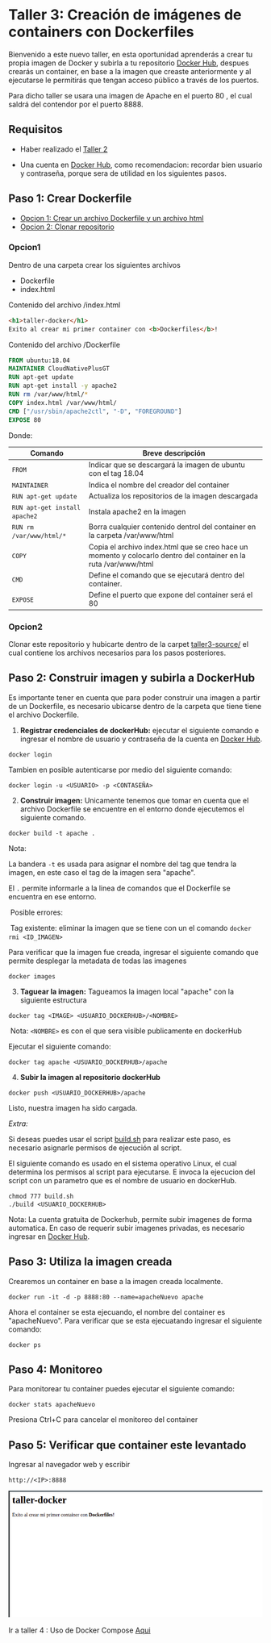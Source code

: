 # Taller 3: Creación de imágenes de containers con Dockerfiles  
Bienvenido a este nuevo taller, en esta oportunidad aprenderás a crear tu propia imagen de Docker y subirla a tu repositorio [Docker Hub](https://hub.docker.com/), despues crearás un container, en base a la imagen que creaste anteriormente y al ejecutarse le permitirás que tengan acceso público a través de los puertos. 

Para dicho taller se usara una imagen de Apache en el puerto 80 , el cual saldrá del contendor por el puerto 8888. 

## Requisitos
- Haber realizado el [Taller 2](taller2-acceso-puertos.md)

- Una cuenta en [Docker Hub](https://hub.docker.com/), como recomendacion: recordar bien usuario y contraseña, porque sera de utilidad en los siguientes pasos.

  

## Paso 1: Crear Dockerfile

- [Opcion 1: Crear un archivo Dockerfile y un archivo html](#Opcion1)
- [Opcion 2: Clonar repositorio](#Opcion2)

### Opcion1  

Dentro de una carpeta crear los siguientes archivos

- Dockerfile
- index.html

Contenido del archivo /index.html

```html
<h1>taller-docker</h1>
Exito al crear mi primer container con <b>Dockerfiles</b>!
```

Contenido del archivo /Dockerfile

```dockerfile
FROM ubuntu:18.04
MAINTAINER CloudNativePlusGT
RUN apt-get update
RUN apt-get install -y apache2
RUN rm /var/www/html/*
COPY index.html /var/www/html/
CMD ["/usr/sbin/apache2ctl", "-D", "FOREGROUND"]
EXPOSE 80
```

Donde: 

| Comando                           | Breve descripción                                            |
| --------------------------------- | ------------------------------------------------------------ |
| ```FROM```                        | Indicar que se descargará la imagen de ubuntu con el tag 18.04 |
| ```MAINTAINER```                  | Indica el nombre del creador del container                   |
| ```RUN apt-get update```          | Actualiza los repositorios de la imagen descargada           |
| ```RUN apt-get install apache2``` | Instala apache2 en la imagen                                 |
| ```RUN rm /var/www/html/*  ```    | Borra cualquier contenido dentrol del container en la carpeta /var/www/html |
| ```COPY ```                       | Copia el archivo index.html que se creo hace un momento y colocarlo dentro del container en la ruta /var/www/html |
| ```CMD```                         | Define el comando que se ejecutará dentro del container.     |
| ```EXPOSE ```                     | Define el puerto que expone del container será el 80         |



### Opcion2

Clonar este repositorio y hubicarte dentro de la carpet [taller3-source/](taller3-source) el cual contiene los archivos necesarios para los pasos posteriores.




## Paso 2: Construir imagen y subirla a DockerHub
Es importante tener en cuenta que para poder construir una imagen a partir de un Dockerfile, es necesario ubicarse dentro de la carpeta que tiene tiene el archivo Dockerfile.

1. **Registrar credenciales de dockerHub:** ejecutar el siguiente comando e ingresar el nombre de usuario y contraseña de la cuenta en [Docker Hub](https://hub.docker.com/). 

```
docker login 
```

Tambien en posible autenticarse por medio del siguiente comando:


```
docker login -u <USUARIO> -p <CONTASEÑA>
```

2. **Construir imagen:** Unicamente tenemos que tomar en cuenta que el archivo Dockerfile se encuentre en el entorno donde ejecutemos el siguiente comando. 

```
docker build -t apache .
```

Nota:

La bandera ```-t``` es usada para asignar el nombre del tag que tendra la imagen, en este caso el tag de la imagen sera "apache".

El ```.``` permite informarle a la linea de comandos que el Dockerfile se encuentra en ese entorno.

​		Posible errores:

​			Tag existente: eliminar la imagen que se tiene con un el comando ```docker rmi <ID_IMAGEN>``` 

Para verificar que la imagen fue creada, ingresar el siguiente comando que permite desplegar la metadata de todas las imagenes

``` 
docker images 
```

3. **Taguear la imagen:** Tagueamos la imagen local "apache" con la siguiente estructura

```
docker tag <IMAGE> <USUARIO_DOCKERHUB>/<NOMBRE>
```
​	Nota: ```<NOMBRE>``` es con el que sera visible publicamente en dockerHub

Ejecutar el siguiente comando:

```
docker tag apache <USUARIO_DOCKERHUB>/apache
```

4. **Subir la imagen al repositorio dockerHub**

```
docker push <USUARIO_DOCKERHUB>/apache
```

Listo, nuestra imagen ha sido cargada.

*Extra:*

Si deseas puedes usar el script [build.sh](taller3-source/build.sh) para realizar este paso, es necesario asignarle permisos de ejecución al script.

El siguiente comando es usado en el sistema operativo Linux, el cual determina los permisos al script para ejecutarse. E invoca la ejecucion del script con un parametro que es el nombre de usuario en dockerHub.

```
chmod 777 build.sh
./build <USUARIO_DOCKERHUB>
```

Nota: La cuenta gratuita de Dockerhub, permite subir imagenes de forma automatica. En caso de requerir subir imagenes privadas, es necesario ingresar en [Docker Hub](https://hub.docker.com/). 

## Paso 3: Utiliza la imagen creada

Crearemos un container en base a la imagen creada localmente.

```
docker run -it -d -p 8888:80 --name=apacheNuevo apache
```

Ahora el container se esta ejecuando, el nombre del container es "apacheNuevo". Para verificar que se esta ejecuatando ingresar el siguiente comando:

```
docker ps 
```

## Paso 4: Monitoreo
Para monitorear tu container puedes ejecutar el siguiente comando:

```
docker stats apacheNuevo
```
Presiona Ctrl+C para cancelar el monitoreo del container

## Paso 5: Verificar que container este levantado

Ingresar al navegador web y escribir 

```
http://<IP>:8888
```

![Foto](taller3-source/foto_navegador.png)


Ir a taller 4 : Uso de Docker Compose [Aqui](taller4-docker-compose.md)